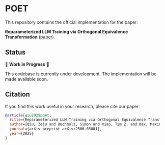 # POET

This repository contains the official implementation for the paper:

**Reparameterized LLM Training via Orthogonal Equivalence Transformation** ([paper](https://arxiv.org)).


## Status

🚧 **Work in Progress** 🚧

This codebase is currently under development. The implementation will be made available soon.


## Citation

If you find this work useful in your research, please cite our paper:

```bibtex
@article{qiu2025poet,
  title={Reparameterized LLM Training via Orthogonal Equivalence Transformation},
  author={Qiu, Zeju and Buchholz, Simon and Xiao, Tim Z. and Dax, Maximilian and Sch\"olkopf, Bernhard and Liu, Weiyang},
  journal={arXiv preprint arXiv:2506.08001},
  year={2025}
}
```
